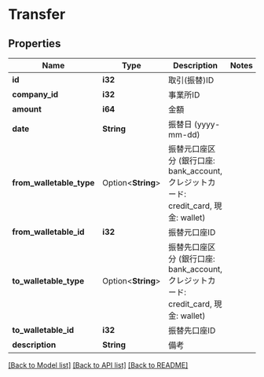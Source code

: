 # Transfer

## Properties

Name | Type | Description | Notes
------------ | ------------- | ------------- | -------------
**id** | **i32** | 取引(振替)ID | 
**company_id** | **i32** | 事業所ID | 
**amount** | **i64** | 金額 | 
**date** | **String** | 振替日 (yyyy-mm-dd) | 
**from_walletable_type** | Option<**String**> | 振替元口座区分 (銀行口座: bank_account, クレジットカード: credit_card, 現金: wallet) | 
**from_walletable_id** | **i32** | 振替元口座ID | 
**to_walletable_type** | Option<**String**> | 振替先口座区分 (銀行口座: bank_account, クレジットカード: credit_card, 現金: wallet) | 
**to_walletable_id** | **i32** | 振替先口座ID | 
**description** | **String** | 備考 | 

[[Back to Model list]](../README.md#documentation-for-models) [[Back to API list]](../README.md#documentation-for-api-endpoints) [[Back to README]](../README.md)



